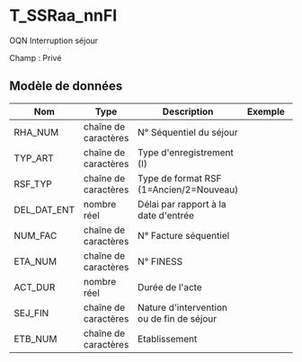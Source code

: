 # T_SSRaa_nnFI

OQN Interruption séjour

Champ : Privé


## Modèle de données

|Nom|Type|Description|Exemple|Propriétés|
|-|-|-|-|-|
|RHA_NUM|chaîne de caractères|N° Séquentiel du séjour|||
|TYP_ART|chaîne de caractères|Type d'enregistrement (I)|||
|RSF_TYP|chaîne de caractères|Type de format RSF (1=Ancien/2=Nouveau)|||
|DEL_DAT_ENT|nombre réel|Délai par rapport à la date d'entrée|||
|NUM_FAC|chaîne de caractères|N° Facture séquentiel|||
|ETA_NUM|chaîne de caractères|N° FINESS|||
|ACT_DUR|nombre réel|Durée de l'acte|||
|SEJ_FIN|chaîne de caractères|Nature d'intervention ou de fin de séjour|||
|ETB_NUM|chaîne de caractères|Etablissement|||
